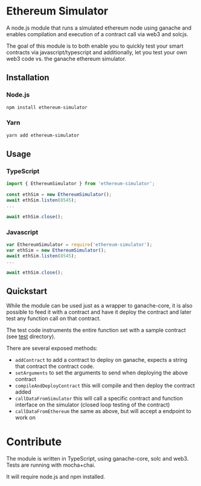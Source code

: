 # Ethereum Simulator

A node.js module that runs a simulated ethereum node using ganache and enables compilation and execution of a contract call via web3 and solcjs.

The goal of this module is to both enable you to quickly test your smart contracts via javascript/typescript and additionally, let you test your own web3 code vs. the ganache ethereum simulator.


## Installation

### Node.js
```sh
npm install ethereum-simulator
```

### Yarn
```sh
yarn add ethereum-simulator
```

## Usage

### TypeScript
```typescript
import { EthereumSimulator } from 'ethereum-simulator';

const ethSim = new EthereumSimulator();
await ethSim.listen(8545);
...

await ethSim.close();
```

### Javascript
```javascript
var EthereumSimulator = require('ethereum-simulator');
var ethSim = new EthereumSimulator();
await ethSim.listen(8545);
...

await ethSim.close();
```

## Quickstart

While the module can be used just as a wrapper to ganache-core, it is also possible to feed it with a contract and have it deploy the contract and later test any function call on that contract.

The test code instruments the entire function set with a sample contract (see [test](/tree/master/test) directory).

There are several exposed methods:
* `addContract` to add a contract to deploy on ganache, expects a string that contract the contract code.
* `setArguments` to set the arguments to send when deploying the above contract
* `compileAndDeployContract` this will compile and then deploy the contract added
* `callDataFromSimulator` this will call a specific contract and function interface on the simulator (closed loop testing of the contract)
* `callDataFromEthereum` the same as above, but will accept a endpoint to work on

# Contribute

The module is written in TypeScript, using ganache-core, solc and web3. Tests are running with mocha+chai.

It will require node.js and npm installed.

